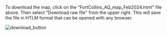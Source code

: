 To download the map, click on the "FortCollins_AQ_map_Feb2024.html" file above. Then select "Download raw file" from the upper right. This will save the file in HTLM format that can be opened with any browser.

![download_button](https://github.com/amarsavin/fort-collins-larimer-co-aq-map/assets/128928154/254ca33a-8c18-49ff-88d2-931fb5923360)
